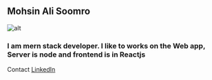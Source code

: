 ## Mohsin Ali Soomro

![alt](https://avatars2.githubusercontent.com/u/39213044?s=400&u=661f5823f048b35122cdcdab2757ae9bb2944a3d&v=4)

### I am mern stack developer. I like to works on the Web app, Server is node and frontend is in Reactjs

Contact [LinkedIn](https://www.linkedin.com/in/mohsin-ali-soomro/)
